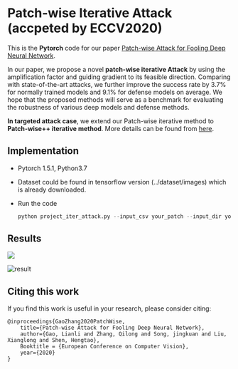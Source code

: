 # Patch-wise Iterative  Attack (accpeted by ECCV2020)
This is the **Pytorch** code for our paper [Patch-wise Attack for Fooling Deep Neural Network](http://arxiv.org/abs/2007.06765).  

In our paper, we propose a novel  **patch-wise iterative  Attack** by using the amplification factor and guiding gradient to its feasible direction. Comparing with state-of-the-art attacks, we further improve the success rate by 3.7\% for normally trained models and 9.1\% for defense models on average. We hope that the proposed methods will serve as a benchmark for evaluating the robustness of various deep models and defense methods.

**In targeted attack case**, we extend our Patch-wise iterative method to **Patch-wise++ iterative method**. More details can be found from [here](https://github.com/qilong-zhang/Targeted_Patch-wise-plusplus_iterative_attack).

## Implementation
- Pytorch 1.5.1, Python3.7 

- Dataset could be found in tensorflow version (../dataset/images) which is already downloaded.

- Run the code

  ```python
  python project_iter_attack.py --input_csv your_patch --input_dir your_path
  ```


## Results

![](https://github.com/qilong-zhang/patch-wise-iterative-attack/blob/master/readme_img/illustration.png)

![result](https://github.com/qilong-zhang/patch-wise-iterative-attack/blob/master/readme_img/result.png)



## Citing this work

If you find this work is useful in your research, please consider citing:

```
@inproceedings{GaoZhang2020PatchWise,
    title={Patch-wise Attack for Fooling Deep Neural Network},
    author={Gao, Lianli and Zhang, Qilong and Song, jingkuan and Liu, Xianglong and Shen, Hengtao},
    Booktitle = {European Conference on Computer Vision},
    year={2020}
}
```

